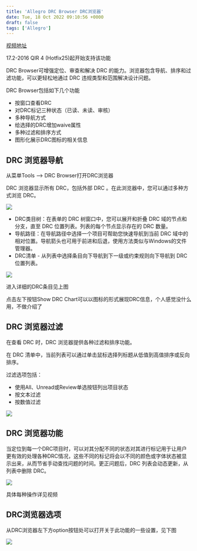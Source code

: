 ```yaml
---
title: 'Allegro DRC Browser DRC浏览器'
date: Tue, 18 Oct 2022 09:10:56 +0000
draft: false
tags: ['Allegro']
---
```


[视频地址](https://www.ixigua.com/7160935170185527815)

17.2-2016 QIR 4 (Hotfix25)起开始支持该功能

DRC Browser可增强定位、审查和解决 DRC 的能力。浏览器包含导航、排序和过滤功能，可以更轻松地通过 DRC 违规类型和范围解决设计问题。

DRC Browser包括如下几个功能

*   按窗口查看DRC
*   对DRC标记三种状态（已读、未读、审核）
*   多种导航方式
*   给选择的DRC增加waive属性
*   多种过滤和排序方式
*   图形化展示DRC图标的相关信息

DRC 浏览器导航
---------

从菜单Tools –> DRC Browser打开DRC浏览器

DRC 浏览器显示所有 DRC，包括外部 DRC 。在此浏览器中，您可以通过多种方式浏览 DRC。

![](https://a1024.synology.me:222/images/blog2022/DRC%20browser1.png)

*   DRC类目树：在表单的 DRC 树窗口中，您可以展开和折叠 DRC 域的节点和分支，直至 DRC 位置列表。列表的每个节点显示存在的 DRC 数量。
*   导航路径：在导航路径中选择一个项目可帮助您快速导航到当前 DRC 域中的相对位置。导航箭头也可用于前进和后退，使用方法类似与Windows的文件管理器。
*   DRC清单 - 从列表中选择条目向下导航到下一级或约束规则向下导航到 DRC 位置列表。

![](https://a1024.synology.me:222/images/blog2022/DRC%20browser2.png)

进入详细的DRC条目见上图

点击左下按钮Show DRC Chart可以以图标的形式展现DRC信息，个人感觉没什么用，不做介绍了

DRC 浏览器过滤
---------

在查看 DRC 时，DRC 浏览器提供各种过滤和排序功能。

在 DRC 清单中，当前列表可以通过单击鼠标选择列标题从低值到高值排序或反向排序。

过滤选项包括：

*   使用All、Unread或Review单选按钮列出项目状态
*   按文本过滤
*   按数值过滤

![](https://a1024.synology.me:222/images/blog2022/DRC%20browser3.png)

DRC 浏览器功能
---------

当定位到每一个DRC项目时，可以对其分配不同的状态对其进行标记用于让用户更有效的处理各种DRC情况，这些不同的标记将会以不同的颜色或字体状态被显示出来，从而节省手动查找问题的时间。更正问题后，DRC 列表会动态更新，从列表中删除 DRC。

![](https://a1024.synology.me:222/images/blog2022/algPN-158.gif)

具体每种操作详见视频

DRC浏览器选项
--------

从DRC浏览器左下方option按钮处可以打开关于此功能的一些设置，见下图

![](https://a1024.synology.me:222/images/blog2022/DRC%20browser4.png)